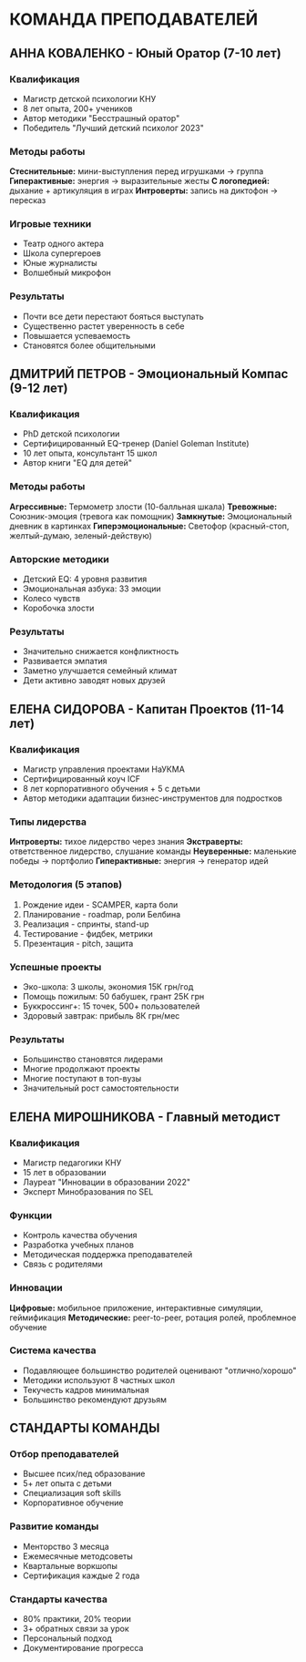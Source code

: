 # КОМАНДА ПРЕПОДАВАТЕЛЕЙ

## АННА КОВАЛЕНКО - Юный Оратор (7-10 лет)
### Квалификация
- Магистр детской психологии КНУ
- 8 лет опыта, 200+ учеников
- Автор методики "Бесстрашный оратор"
- Победитель "Лучший детский психолог 2023"

### Методы работы
**Стеснительные:** мини-выступления перед игрушками → группа
**Гиперактивные:** энергия → выразительные жесты
**С логопедией:** дыхание + артикуляция в играх
**Интроверты:** запись на диктофон → пересказ

### Игровые техники
- Театр одного актера
- Школа супергероев
- Юные журналисты
- Волшебный микрофон

### Результаты
- Почти все дети перестают бояться выступать
- Существенно растет уверенность в себе
- Повышается успеваемость
- Становятся более общительными

## ДМИТРИЙ ПЕТРОВ - Эмоциональный Компас (9-12 лет)
### Квалификация
- PhD детской психологии
- Сертифицированный EQ-тренер (Daniel Goleman Institute)
- 10 лет опыта, консультант 15 школ
- Автор книги "EQ для детей"

### Методы работы
**Агрессивные:** Термометр злости (10-балльная шкала)
**Тревожные:** Союзник-эмоция (тревога как помощник)
**Замкнутые:** Эмоциональный дневник в картинках
**Гиперэмоциональные:** Светофор (красный-стоп, желтый-думаю, зеленый-действую)

### Авторские методики
- Детский EQ: 4 уровня развития
- Эмоциональная азбука: 33 эмоции
- Колесо чувств
- Коробочка злости

### Результаты
- Значительно снижается конфликтность
- Развивается эмпатия
- Заметно улучшается семейный климат
- Дети активно заводят новых друзей

## ЕЛЕНА СИДОРОВА - Капитан Проектов (11-14 лет)
### Квалификация
- Магистр управления проектами НаУКМА
- Сертифицированный коуч ICF
- 8 лет корпоративного обучения + 5 с детьми
- Автор методики адаптации бизнес-инструментов для подростков

### Типы лидерства
**Интроверты:** тихое лидерство через знания
**Экстраверты:** ответственное лидерство, слушание команды
**Неуверенные:** маленькие победы → портфолио
**Гиперактивные:** энергия → генератор идей

### Методология (5 этапов)
1. Рождение идеи - SCAMPER, карта боли
2. Планирование - roadmap, роли Белбина
3. Реализация - спринты, stand-up
4. Тестирование - фидбек, метрики
5. Презентация - pitch, защита

### Успешные проекты
- Эко-школа: 3 школы, экономия 15К грн/год
- Помощь пожилым: 50 бабушек, грант 25К грн
- Буккроссинг+: 15 точек, 500+ пользователей
- Здоровый завтрак: прибыль 8К грн/мес

### Результаты
- Большинство становятся лидерами
- Многие продолжают проекты
- Многие поступают в топ-вузы
- Значительный рост самостоятельности

## ЕЛЕНА МИРОШНИКОВА - Главный методист
### Квалификация
- Магистр педагогики КНУ
- 15 лет в образовании
- Лауреат "Инновации в образовании 2022"
- Эксперт Минобразования по SEL

### Функции
- Контроль качества обучения
- Разработка учебных планов
- Методическая поддержка преподавателей
- Связь с родителями

### Инновации
**Цифровые:** мобильное приложение, интерактивные симуляции, геймификация
**Методические:** peer-to-peer, ротация ролей, проблемное обучение

### Система качества
- Подавляющее большинство родителей оценивают "отлично/хорошо"
- Методики используют 8 частных школ
- Текучесть кадров минимальная
- Большинство рекомендуют друзьям

## СТАНДАРТЫ КОМАНДЫ
### Отбор преподавателей
- Высшее псих/пед образование
- 5+ лет опыта с детьми
- Специализация soft skills
- Корпоративное обучение

### Развитие команды
- Менторство 3 месяца
- Ежемесячные методсоветы
- Квартальные воркшопы
- Сертификация каждые 2 года

### Стандарты качества
- 80% практики, 20% теории
- 3+ обратных связи за урок
- Персональный подход
- Документирование прогресса